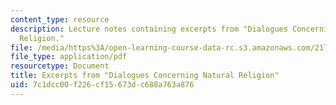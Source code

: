 ```yaml
---
content_type: resource
description: Lecture notes containing excerpts from "Dialogues Concerning Natural
  Religion."
file: /media/https%3A/open-learning-course-data-rc.s3.amazonaws.com/21l-449-end-of-nature-spring-2002/7c1dcc00f226cf15673dc688a763a876_lecture8.pdf
file_type: application/pdf
resourcetype: Document
title: Excerpts from "Dialogues Concerning Natural Religion"
uid: 7c1dcc00-f226-cf15-673d-c688a763a876
---
```

